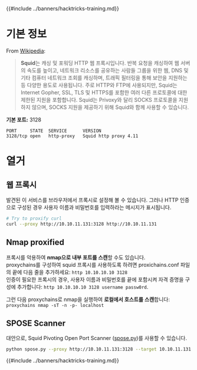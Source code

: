 {{#include ../banners/hacktricks-training.md}}

# 기본 정보

From [Wikipedia](<https://en.wikipedia.org/wiki/Squid_(software)>):

> **Squid**는 캐싱 및 포워딩 HTTP 웹 프록시입니다. 반복 요청을 캐싱하여 웹 서버의 속도를 높이고, 네트워크 리소스를 공유하는 사람들 그룹을 위한 웹, DNS 및 기타 컴퓨터 네트워크 조회를 캐싱하며, 트래픽 필터링을 통해 보안을 지원하는 등 다양한 용도로 사용됩니다. 주로 HTTP와 FTP에 사용되지만, Squid는 Internet Gopher, SSL, TLS 및 HTTPS를 포함한 여러 다른 프로토콜에 대한 제한된 지원을 포함합니다. Squid는 Privoxy와 달리 SOCKS 프로토콜을 지원하지 않으며, SOCKS 지원을 제공하기 위해 Squid와 함께 사용할 수 있습니다.

**기본 포트:** 3128
```
PORT     STATE  SERVICE      VERSION
3128/tcp open   http-proxy   Squid http proxy 4.11
```
# 열거

## 웹 프록시

발견된 이 서비스를 브라우저에서 프록시로 설정해 볼 수 있습니다. 그러나 HTTP 인증으로 구성된 경우 사용자 이름과 비밀번호를 입력하라는 메시지가 표시됩니다.
```bash
# Try to proxify curl
curl --proxy http://10.10.11.131:3128 http://10.10.11.131
```
## Nmap proxified

프록시를 악용하여 **nmap으로 내부 포트를 스캔**할 수도 있습니다.\
proxychains를 구성하여 squid 프록시를 사용하도록 하려면 proxichains.conf 파일의 끝에 다음 줄을 추가하세요: `http 10.10.10.10 3128`  
인증이 필요한 프록시의 경우, 사용자 이름과 비밀번호를 끝에 포함시켜 자격 증명을 구성에 추가합니다: `http 10.10.10.10 3128 username passw0rd`.

그런 다음 proxychains로 nmap을 실행하여 **로컬에서 호스트를 스캔**합니다: `proxychains nmap -sT -n -p- localhost`

## SPOSE Scanner

대안으로, Squid Pivoting Open Port Scanner ([spose.py](https://github.com/aancw/spose))를 사용할 수 있습니다.
```bash
python spose.py --proxy http://10.10.11.131:3128 --target 10.10.11.131
```
{{#include ../banners/hacktricks-training.md}}

